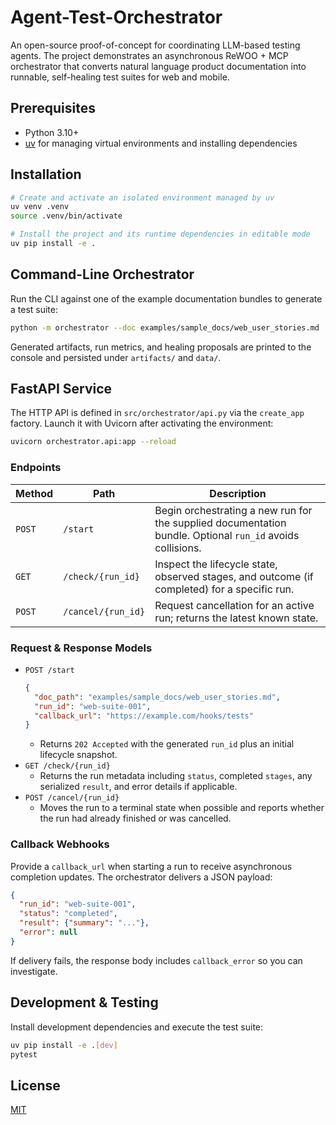 # Agent-Test-Orchestrator

An open-source proof-of-concept for coordinating LLM-based testing agents. The project demonstrates an asynchronous ReWOO + MCP orchestrator that converts natural language product documentation into runnable, self-healing test suites for web and mobile.

## Prerequisites
- Python 3.10+
- [uv](https://github.com/astral-sh/uv) for managing virtual environments and installing dependencies

## Installation
```bash
# Create and activate an isolated environment managed by uv
uv venv .venv
source .venv/bin/activate

# Install the project and its runtime dependencies in editable mode
uv pip install -e .
```

## Command-Line Orchestrator
Run the CLI against one of the example documentation bundles to generate a test suite:
```bash
python -m orchestrator --doc examples/sample_docs/web_user_stories.md
```
Generated artifacts, run metrics, and healing proposals are printed to the console and persisted under `artifacts/` and `data/`.

## FastAPI Service
The HTTP API is defined in `src/orchestrator/api.py` via the `create_app` factory. Launch it with Uvicorn after activating the environment:
```bash
uvicorn orchestrator.api:app --reload
```

### Endpoints
| Method | Path | Description |
| --- | --- | --- |
| `POST` | `/start` | Begin orchestrating a new run for the supplied documentation bundle. Optional `run_id` avoids collisions. |
| `GET` | `/check/{run_id}` | Inspect the lifecycle state, observed stages, and outcome (if completed) for a specific run. |
| `POST` | `/cancel/{run_id}` | Request cancellation for an active run; returns the latest known state. |

### Request & Response Models
- `POST /start`
  ```json
  {
    "doc_path": "examples/sample_docs/web_user_stories.md",
    "run_id": "web-suite-001",
    "callback_url": "https://example.com/hooks/tests"
  }
  ```
  - Returns `202 Accepted` with the generated `run_id` plus an initial lifecycle snapshot.
- `GET /check/{run_id}`
  - Returns the run metadata including `status`, completed `stages`, any serialized `result`, and error details if applicable.
- `POST /cancel/{run_id}`
  - Moves the run to a terminal state when possible and reports whether the run had already finished or was cancelled.

### Callback Webhooks
Provide a `callback_url` when starting a run to receive asynchronous completion updates. The orchestrator delivers a JSON payload:
```json
{
  "run_id": "web-suite-001",
  "status": "completed",
  "result": {"summary": "..."},
  "error": null
}
```
If delivery fails, the response body includes `callback_error` so you can investigate.

## Development & Testing
Install development dependencies and execute the test suite:
```bash
uv pip install -e .[dev]
pytest
```

## License
[MIT](LICENSE)
